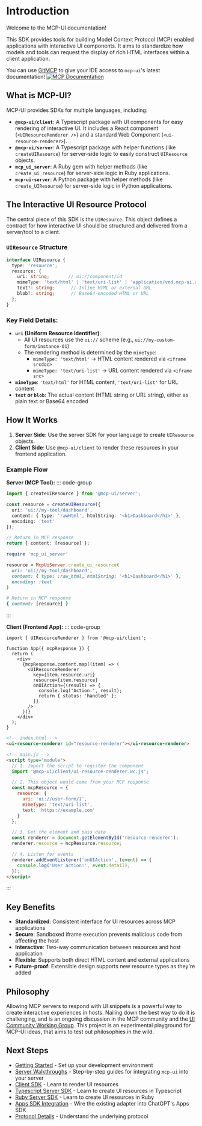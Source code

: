 # Introduction

Welcome to the MCP-UI documentation!

This SDK provides tools for building Model Context Protocol (MCP) enabled applications with interactive UI components. It aims to standardize how models and tools can request the display of rich HTML interfaces within a client application.

You can use [GitMCP](https://gitmcp.io/idosal/mcp-ui) to give your IDE access to `mcp-ui`'s latest documentation! 
<a href="https://gitmcp.io/idosal/mcp-ui"><img src="https://img.shields.io/endpoint?url=https://gitmcp.io/badge/idosal/mcp-ui" alt="MCP Documentation"></a>

## What is MCP-UI?

MCP-UI provides SDKs for multiple languages, including:

- **`@mcp-ui/client`**: A Typescript package with UI components for easy rendering of interactive UI. It includes a React component (`<UIResourceRenderer />`) and a standard Web Component (`<ui-resource-renderer>`).
- **`@mcp-ui/server`**: A Typescript package with helper functions (like `createUIResource`) for server-side logic to easily construct `UIResource` objects.
- **`mcp_ui_server`**: A Ruby gem with helper methods (like `create_ui_resource`) for server-side logic in Ruby applications.
- **`mcp-ui-server`**: A Python package with helper methods (like `create_UIResource`) for server-side logic in Python applications.

## The Interactive UI Resource Protocol

The central piece of this SDK is the `UIResource`. This object defines a contract for how interactive UI should be structured and delivered from a server/tool to a client.

### `UIResource` Structure

```typescript
interface UIResource {
  type: 'resource';
  resource: {
    uri: string;       // ui://component/id
    mimeType: 'text/html' | 'text/uri-list' | 'application/vnd.mcp-ui.remote-dom'; // text/html for HTML content, text/uri-list for URL content, application/vnd.mcp-ui.remote-dom for remote-dom content (Javascript)
    text?: string;      // Inline HTML or external URL
    blob?: string;      // Base64-encoded HTML or URL
  };
}
```

### Key Field Details:

- **`uri` (Uniform Resource Identifier)**:
  - All UI resources use the `ui://` scheme (e.g., `ui://my-custom-form/instance-01`)
  - The rendering method is determined by the `mimeType`:
    - `mimeType: 'text/html'` → HTML content rendered via `<iframe srcdoc>`
    - `mimeType: 'text/uri-list'` → URL content rendered via `<iframe src>`
- **`mimeType`**: `'text/html'` for HTML content, `'text/uri-list'` for URL content
- **`text` or `blob`**: The actual content (HTML string or URL string), either as plain text or Base64 encoded

## How It Works

1. **Server Side**: Use the server SDK for your language to create `UIResource` objects.
2. **Client Side**: Use `@mcp-ui/client` to render these resources in your frontend application.

### Example Flow

**Server (MCP Tool):**
::: code-group

```typescript [TypeScript]
import { createUIResource } from '@mcp-ui/server';

const resource = createUIResource({
  uri: 'ui://my-tool/dashboard',
  content: { type: 'rawHtml', htmlString: '<h1>Dashboard</h1>' },
  encoding: 'text'
});

// Return in MCP response
return { content: [resource] };
```

```ruby [Ruby]
require 'mcp_ui_server'

resource = McpUiServer.create_ui_resource(
  uri: 'ui://my-tool/dashboard',
  content: { type: :raw_html, htmlString: '<h1>Dashboard</h1>' },
  encoding: :text
)

# Return in MCP response
{ content: [resource] }
```

:::

**Client (Frontend App):**
::: code-group

```tsx [React]
import { UIResourceRenderer } from '@mcp-ui/client';

function App({ mcpResponse }) {
  return (
    <div>
      {mcpResponse.content.map((item) => (
        <UIResourceRenderer
          key={item.resource.uri}
          resource={item.resource}
          onUIAction={(result) => {
            console.log('Action:', result);
            return { status: 'handled' };
          }}
        />
      ))}
    </div>
  );
}
```

```html [Web Component]
<!-- index.html -->
<ui-resource-renderer id="resource-renderer"></ui-resource-renderer>

<!-- main.js -->
<script type="module">
  // 1. Import the script to register the component
  import '@mcp-ui/client/ui-resource-renderer.wc.js';

  // 2. This object would come from your MCP response
  const mcpResource = {
    resource: {
      uri: 'ui://user-form/1',
      mimeType: 'text/uri-list',
      text: 'https://example.com'
    }
  };

  // 3. Get the element and pass data
  const renderer = document.getElementById('resource-renderer');
  renderer.resource = mcpResource.resource;

  // 4. Listen for events
  renderer.addEventListener('onUIAction', (event) => {
    console.log('User action:', event.detail);
  });
</script>
```
:::

## Key Benefits

- **Standardized**: Consistent interface for UI resources across MCP applications
- **Secure**: Sandboxed iframe execution prevents malicious code from affecting the host
- **Interactive**: Two-way communication between resources and host application
- **Flexible**: Supports both direct HTML content and external applications
- **Future-proof**: Extensible design supports new resource types as they're added

## Philosophy

Allowing MCP servers to respond with UI snippets is a powerful way to create interactive experiences in hosts. Nailing down the best way to do it is challenging, and is an ongoing discussion in the MCP community and the [UI Community Working Group](https://github.com/modelcontextprotocol-community/working-groups/issues/35).
This project is an experimental playground for MCP-UI ideas, that aims to test out philosophies in the wild.

## Next Steps

- [Getting Started](./getting-started.md) - Set up your development environment
- [Server Walkthroughs](./server/typescript/walkthrough.md) - Step-by-step guides for integrating `mcp-ui` into your server
- [Client SDK](./client/overview.md) - Learn to render UI resources
- [Typescript Server SDK](./server/typescript/overview.md) - Learn to create UI resources in Typescript
- [Ruby Server SDK](./server/ruby/overview.md) - Learn to create UI resources in Ruby
- [Apps SDK Integration](./apps-sdk.md) - Wire the existing adapter into ChatGPT's Apps SDK
- [Protocol Details](./protocol-details.md) - Understand the underlying protocol
